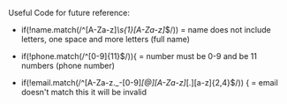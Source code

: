 Useful Code for future reference:

- if(!name.match(/^[A-Za-z]*\s{1}[A-Za-z]*$/)) = name does not include letters, one space and more letters (full name)

- if(!phone.match(/^[0-9]{11}$/)){ = number must be 0-9 and be 11 numbers (phone number)

- if(!email.match(/^[A-Za-z\._\-[0-9]*[@][A-Za-z]*[\.][a-z]{2,4}$/)) { = email doesn't match this it will be invalid